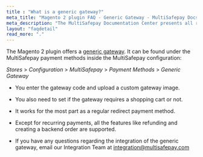 ```yaml
---
title : "What is a generic gateway?"
meta_title: "Magento 2 plugin FAQ - Generic Gateway - MultiSafepay Docs"
meta_description: "The MultiSafepay Documentation Center presents all relevant information about our Plugins and API. You can also find support pages for payment methods, tools and general questions as well as the contact details of our Support and Integration Teams."
layout: "faqdetail"
read_more: "."
---
```


The Magento 2 plugin offers a [generic gateway](/faq/general/generic-gateways/).
It can be found under the MultiSafepay payment methods inside the MultiSafepay configuration:

_Stores_ > _Configuration_ > _MultiSafepay_ > _Payment Methods_ > _Generic Gateway_

- You enter the gateway code and upload a custom gateway image.
- You also need to set if the gateway requires a shopping cart or not.
- It works for the most part as a regular redirect payment method.
- Except for recurring payments, all the features like refunding and creating a backend order are supported.

- If you have any questions regarding the integration of the generic gateway, email our Integration Team at <integration@multisafepay.com>

